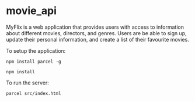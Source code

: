 # movie_api
MyFlix is a web application that provides users with access to information about different movies, directors, and genres. Users are be able to sign up, update their personal information, and create a list of their favourite movies.

To setup the application:

`npm install parcel -g`

`npm install`

To run the server:

`parcel src/index.html`
